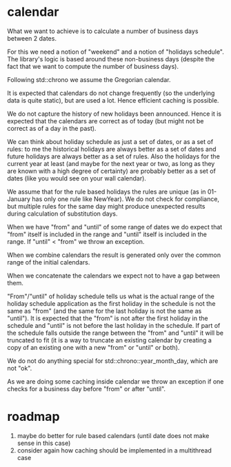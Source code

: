 # calendar

What we want to achieve is to calculate a number of business days between 2 dates.

For this we need a notion of "weekend" and a notion of "holidays schedule". The library's logic is based around these non-business days (despite the fact that we want to compute the number of business days).

Following std::chrono we assume the Gregorian calendar.

It is expected that calendars do not change frequently (so the underlying data is quite static), but are used a lot. Hence efficient caching is possible.

We do not capture the history of new holidays been announced. Hence it is expected that the calendars are correct as of today (but might not be correct as of a day in the past).

We can think about holiday schedule as just a set of dates, or as a set of rules: to me the historical holidays are always better as a set of dates and future holidays are always better as a set of rules. Also the holidays for the current year at least (and maybe for the next year or two, as long as they are known with a high degree of certainty) are probably better as a set of dates (like you would see on your wall calendar).

We assume that for the rule based holidays the rules are unique (as in 01-January has only one rule like NewYear). We do not check for compliance, but multiple rules for the same day might produce unexpected results during calculation of substitution days.

When we have "from" and "until" of some range of dates we do expect that "from" itself is included in the range and "until" itself is included in the range. If "until" < "from" we throw an exception.

When we combine calendars the result is generated only over the common range of the initial calendars.

When we concatenate the calendars we expect not to have a gap between them.

"From"/"until" of holiday schedule tells us what is the actual range of the holiday schedule application as the first holiday in the schedule is not the same as "from" (and the same for the last holiday is not the same as "until"). It is expected that the "from" is not after the first holiday in the schedule and "until" is not before the last holiday in the schedule. If part of the schedule falls outside the range between the "from" and "until" it will be truncated to fit (it is a way to truncate an existing calendar by creating a copy of an existing one with a new "from" or "until" or both).

We do not do anything special for std::chrono::year_month_day, which are not "ok".

As we are doing some caching inside calendar we throw an exception if one checks for a business day before "from" or after "until".

# roadmap
1) maybe do better for rule based calendars (until date does not make sense in this case)
2) consider again how caching should be implemented in a multithread case

